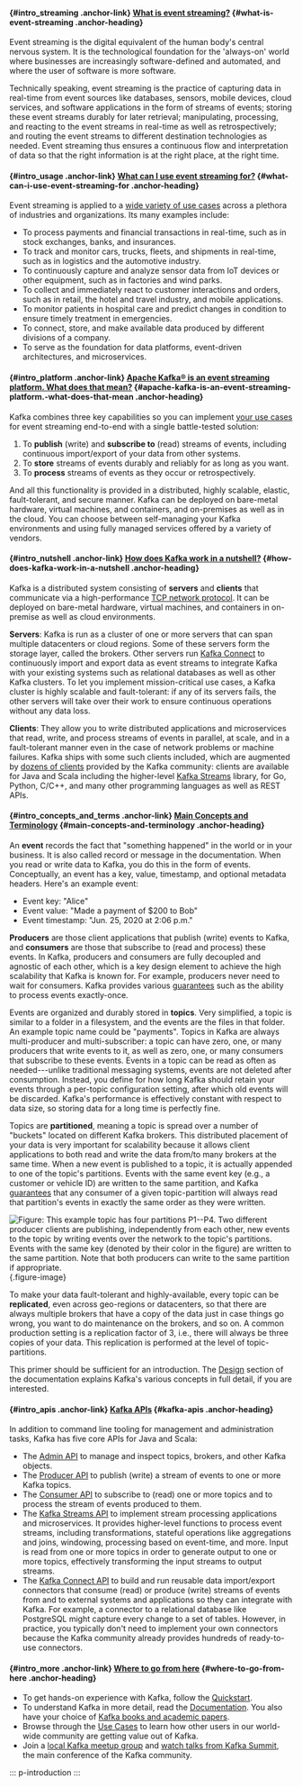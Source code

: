 #### [](#intro_streaming){#intro_streaming .anchor-link} [What is event streaming?](#intro_streaming) {#what-is-event-streaming .anchor-heading}

Event streaming is the digital equivalent of the human body\'s central
nervous system. It is the technological foundation for the \'always-on\'
world where businesses are increasingly software-defined and automated,
and where the user of software is more software.

Technically speaking, event streaming is the practice of capturing data
in real-time from event sources like databases, sensors, mobile devices,
cloud services, and software applications in the form of streams of
events; storing these event streams durably for later retrieval;
manipulating, processing, and reacting to the event streams in real-time
as well as retrospectively; and routing the event streams to different
destination technologies as needed. Event streaming thus ensures a
continuous flow and interpretation of data so that the right information
is at the right place, at the right time.

#### [](#intro_usage){#intro_usage .anchor-link} [What can I use event streaming for?](#intro_usage) {#what-can-i-use-event-streaming-for .anchor-heading}

Event streaming is applied to a [wide variety of use cases](/powered-by)
across a plethora of industries and organizations. Its many examples
include:

-   To process payments and financial transactions in real-time, such as
    in stock exchanges, banks, and insurances.
-   To track and monitor cars, trucks, fleets, and shipments in
    real-time, such as in logistics and the automotive industry.
-   To continuously capture and analyze sensor data from IoT devices or
    other equipment, such as in factories and wind parks.
-   To collect and immediately react to customer interactions and
    orders, such as in retail, the hotel and travel industry, and mobile
    applications.
-   To monitor patients in hospital care and predict changes in
    condition to ensure timely treatment in emergencies.
-   To connect, store, and make available data produced by different
    divisions of a company.
-   To serve as the foundation for data platforms, event-driven
    architectures, and microservices.

#### [](#intro_platform){#intro_platform .anchor-link} [Apache Kafka® is an event streaming platform. What does that mean?](#intro_platform) {#apache-kafka-is-an-event-streaming-platform.-what-does-that-mean .anchor-heading}

Kafka combines three key capabilities so you can implement [your use
cases](/powered-by) for event streaming end-to-end with a single
battle-tested solution:

1.  To **publish** (write) and **subscribe to** (read) streams of
    events, including continuous import/export of your data from other
    systems.
2.  To **store** streams of events durably and reliably for as long as
    you want.
3.  To **process** streams of events as they occur or retrospectively.

And all this functionality is provided in a distributed, highly
scalable, elastic, fault-tolerant, and secure manner. Kafka can be
deployed on bare-metal hardware, virtual machines, and containers, and
on-premises as well as in the cloud. You can choose between
self-managing your Kafka environments and using fully managed services
offered by a variety of vendors.

#### [](#intro_nutshell){#intro_nutshell .anchor-link} [How does Kafka work in a nutshell?](#intro_nutshell) {#how-does-kafka-work-in-a-nutshell .anchor-heading}

Kafka is a distributed system consisting of **servers** and **clients**
that communicate via a high-performance [TCP network
protocol](/protocol.html). It can be deployed on bare-metal hardware,
virtual machines, and containers in on-premise as well as cloud
environments.

**Servers**: Kafka is run as a cluster of one or more servers that can
span multiple datacenters or cloud regions. Some of these servers form
the storage layer, called the brokers. Other servers run [Kafka
Connect](/documentation/#connect) to continuously import and export data
as event streams to integrate Kafka with your existing systems such as
relational databases as well as other Kafka clusters. To let you
implement mission-critical use cases, a Kafka cluster is highly scalable
and fault-tolerant: if any of its servers fails, the other servers will
take over their work to ensure continuous operations without any data
loss.

**Clients**: They allow you to write distributed applications and
microservices that read, write, and process streams of events in
parallel, at scale, and in a fault-tolerant manner even in the case of
network problems or machine failures. Kafka ships with some such clients
included, which are augmented by [dozens of
clients](https://cwiki.apache.org/confluence/display/KAFKA/Clients)
provided by the Kafka community: clients are available for Java and
Scala including the higher-level [Kafka
Streams](/documentation/streams/) library, for Go, Python, C/C++, and
many other programming languages as well as REST APIs.

#### [](#intro_concepts_and_terms){#intro_concepts_and_terms .anchor-link} [Main Concepts and Terminology](#intro_concepts_and_terms) {#main-concepts-and-terminology .anchor-heading}

An **event** records the fact that \"something happened\" in the world
or in your business. It is also called record or message in the
documentation. When you read or write data to Kafka, you do this in the
form of events. Conceptually, an event has a key, value, timestamp, and
optional metadata headers. Here\'s an example event:

-   Event key: \"Alice\"
-   Event value: \"Made a payment of \$200 to Bob\"
-   Event timestamp: \"Jun. 25, 2020 at 2:06 p.m.\"

**Producers** are those client applications that publish (write) events
to Kafka, and **consumers** are those that subscribe to (read and
process) these events. In Kafka, producers and consumers are fully
decoupled and agnostic of each other, which is a key design element to
achieve the high scalability that Kafka is known for. For example,
producers never need to wait for consumers. Kafka provides various
[guarantees](/documentation/#semantics) such as the ability to process
events exactly-once.

Events are organized and durably stored in **topics**. Very simplified,
a topic is similar to a folder in a filesystem, and the events are the
files in that folder. An example topic name could be \"payments\".
Topics in Kafka are always multi-producer and multi-subscriber: a topic
can have zero, one, or many producers that write events to it, as well
as zero, one, or many consumers that subscribe to these events. Events
in a topic can be read as often as needed---unlike traditional messaging
systems, events are not deleted after consumption. Instead, you define
for how long Kafka should retain your events through a per-topic
configuration setting, after which old events will be discarded.
Kafka\'s performance is effectively constant with respect to data size,
so storing data for a long time is perfectly fine.

Topics are **partitioned**, meaning a topic is spread over a number of
\"buckets\" located on different Kafka brokers. This distributed
placement of your data is very important for scalability because it
allows client applications to both read and write the data from/to many
brokers at the same time. When a new event is published to a topic, it
is actually appended to one of the topic\'s partitions. Events with the
same event key (e.g., a customer or vehicle ID) are written to the same
partition, and Kafka [guarantees](/documentation/#semantics) that any
consumer of a given topic-partition will always read that partition\'s
events in exactly the same order as they were written.

![Figure: This example topic has four partitions P1--P4. Two different
producer clients are publishing, independently from each other, new
events to the topic by writing events over the network to the topic\'s
partitions. Events with the same key (denoted by their color in the
figure) are written to the same partition. Note that both producers can
write to the same partition if
appropriate.](/images/streams-and-tables-p1_p4.png){.figure-image}

To make your data fault-tolerant and highly-available, every topic can
be **replicated**, even across geo-regions or datacenters, so that there
are always multiple brokers that have a copy of the data just in case
things go wrong, you want to do maintenance on the brokers, and so on. A
common production setting is a replication factor of 3, i.e., there will
always be three copies of your data. This replication is performed at
the level of topic-partitions.

This primer should be sufficient for an introduction. The
[Design](/documentation/#design) section of the documentation explains
Kafka\'s various concepts in full detail, if you are interested.

#### [](#intro_apis){#intro_apis .anchor-link} [Kafka APIs](#intro_apis) {#kafka-apis .anchor-heading}

In addition to command line tooling for management and administration
tasks, Kafka has five core APIs for Java and Scala:

-   The [Admin API](/documentation.html#adminapi) to manage and inspect
    topics, brokers, and other Kafka objects.
-   The [Producer API](/documentation.html#producerapi) to publish
    (write) a stream of events to one or more Kafka topics.
-   The [Consumer API](/documentation.html#consumerapi) to subscribe to
    (read) one or more topics and to process the stream of events
    produced to them.
-   The [Kafka Streams API](/documentation/streams) to implement stream
    processing applications and microservices. It provides higher-level
    functions to process event streams, including transformations,
    stateful operations like aggregations and joins, windowing,
    processing based on event-time, and more. Input is read from one or
    more topics in order to generate output to one or more topics,
    effectively transforming the input streams to output streams.
-   The [Kafka Connect API](/documentation.html#connect) to build and
    run reusable data import/export connectors that consume (read) or
    produce (write) streams of events from and to external systems and
    applications so they can integrate with Kafka. For example, a
    connector to a relational database like PostgreSQL might capture
    every change to a set of tables. However, in practice, you typically
    don\'t need to implement your own connectors because the Kafka
    community already provides hundreds of ready-to-use connectors.

#### [](#intro_more){#intro_more .anchor-link} [Where to go from here](#intro_more) {#where-to-go-from-here .anchor-heading}

-   To get hands-on experience with Kafka, follow the
    [Quickstart](/quickstart).
-   To understand Kafka in more detail, read the
    [Documentation](/documentation/). You also have your choice of
    [Kafka books and academic papers](/books-and-papers).
-   Browse through the [Use Cases](/powered-by) to learn how other users
    in our world-wide community are getting value out of Kafka.
-   Join a [local Kafka meetup group](/events) and [watch talks from
    Kafka Summit](https://kafka-summit.org/past-events/), the main
    conference of the Kafka community.

::: p-introduction
:::

